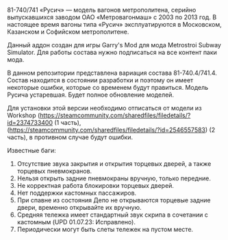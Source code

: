 81-740/741 «Русич» — модель вагонов метрополитена, серийно выпускавшихся заводом ОАО «Метровагонмаш» с 2003 по 2013 год. В настоящее время вагоны типа «Русич» эксплуатируются в Московском, Казанском и Софийском метрополитене.

Данный аддон создан для игры Garry's Mod для мода Metrostroi Subway Simulator. Для работы состава нужно подписаться на все контент паки мода.

В данном репозитории представлена вариация состава 81-740.4/741.4. Состав находится в состоянии разработки и поэтому он имеет некоторые ошибки, которые со временем будут правиться. Модель Русича устаревшая.
Будет полное обновление моделей. 

Для установки этой версии необходимо отписаться от модели из Workshop (https://steamcommunity.com/sharedfiles/filedetails/?id=2374733400 (1 часть),(https://steamcommunity.com/sharedfiles/filedetails/?id=2546557583) (2 часть),
в противном случае будут ошибки.

Известные баги: 

1) Отсутствие звука закрытия и открытия торцевых дверей, а также торцевых пневмокранов.
2) Нельзя открыть задние пневмокраны вручную, только передние.
3) Не корректная работа блокировки торцевых дверей.
4) Нет поддержки кастомных пассажиров.
5) При спавне из состояния Депо не открываются торцевые задние двери, временно открывайте их вручную.
6) Cредняя тележка имеет стандартный звук скрипа в сочетании с кастомным (UPD 01.07.23: Исправлено).
7) Периодически могут быть слеты тележек на пустом месте.
